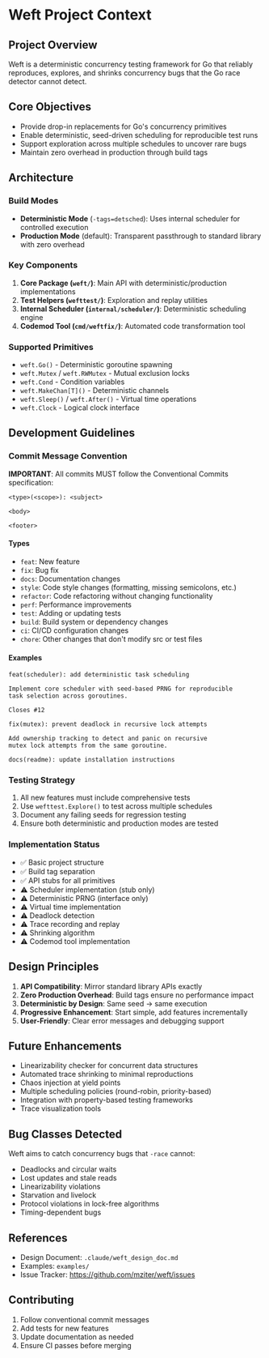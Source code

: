 # Weft Project Context

## Project Overview
Weft is a deterministic concurrency testing framework for Go that reliably reproduces, explores, and shrinks concurrency bugs that the Go race detector cannot detect.

## Core Objectives
- Provide drop-in replacements for Go's concurrency primitives
- Enable deterministic, seed-driven scheduling for reproducible test runs
- Support exploration across multiple schedules to uncover rare bugs
- Maintain zero overhead in production through build tags

## Architecture

### Build Modes
- **Deterministic Mode** (`-tags=detsched`): Uses internal scheduler for controlled execution
- **Production Mode** (default): Transparent passthrough to standard library with zero overhead

### Key Components
1. **Core Package (`weft/`)**: Main API with deterministic/production implementations
2. **Test Helpers (`wefttest/`)**: Exploration and replay utilities
3. **Internal Scheduler (`internal/scheduler/`)**: Deterministic scheduling engine
4. **Codemod Tool (`cmd/weftfix/`)**: Automated code transformation tool

### Supported Primitives
- `weft.Go()` - Deterministic goroutine spawning
- `weft.Mutex` / `weft.RWMutex` - Mutual exclusion locks
- `weft.Cond` - Condition variables
- `weft.MakeChan[T]()` - Deterministic channels
- `weft.Sleep()` / `weft.After()` - Virtual time operations
- `weft.Clock` - Logical clock interface

## Development Guidelines

### Commit Message Convention
**IMPORTANT**: All commits MUST follow the Conventional Commits specification:

```
<type>(<scope>): <subject>

<body>

<footer>
```

#### Types
- `feat`: New feature
- `fix`: Bug fix
- `docs`: Documentation changes
- `style`: Code style changes (formatting, missing semicolons, etc.)
- `refactor`: Code refactoring without changing functionality
- `perf`: Performance improvements
- `test`: Adding or updating tests
- `build`: Build system or dependency changes
- `ci`: CI/CD configuration changes
- `chore`: Other changes that don't modify src or test files

#### Examples
```
feat(scheduler): add deterministic task scheduling

Implement core scheduler with seed-based PRNG for reproducible
task selection across goroutines.

Closes #12
```

```
fix(mutex): prevent deadlock in recursive lock attempts

Add ownership tracking to detect and panic on recursive
mutex lock attempts from the same goroutine.
```

```
docs(readme): update installation instructions
```

### Testing Strategy
1. All new features must include comprehensive tests
2. Use `wefttest.Explore()` to test across multiple schedules
3. Document any failing seeds for regression testing
4. Ensure both deterministic and production modes are tested

### Implementation Status
- ✅ Basic project structure
- ✅ Build tag separation
- ✅ API stubs for all primitives
- ⚠️ Scheduler implementation (stub only)
- ⚠️ Deterministic PRNG (interface only)
- ⚠️ Virtual time implementation
- ⚠️ Deadlock detection
- ⚠️ Trace recording and replay
- ⚠️ Shrinking algorithm
- ⚠️ Codemod tool implementation

## Design Principles
1. **API Compatibility**: Mirror standard library APIs exactly
2. **Zero Production Overhead**: Build tags ensure no performance impact
3. **Deterministic by Design**: Same seed → same execution
4. **Progressive Enhancement**: Start simple, add features incrementally
5. **User-Friendly**: Clear error messages and debugging support

## Future Enhancements
- Linearizability checker for concurrent data structures
- Automated trace shrinking to minimal reproductions
- Chaos injection at yield points
- Multiple scheduling policies (round-robin, priority-based)
- Integration with property-based testing frameworks
- Trace visualization tools

## Bug Classes Detected
Weft aims to catch concurrency bugs that `-race` cannot:
- Deadlocks and circular waits
- Lost updates and stale reads
- Linearizability violations
- Starvation and livelock
- Protocol violations in lock-free algorithms
- Timing-dependent bugs

## References
- Design Document: `.claude/weft_design_doc.md`
- Examples: `examples/`
- Issue Tracker: https://github.com/mziter/weft/issues

## Contributing
1. Follow conventional commit messages
2. Add tests for new features
3. Update documentation as needed
4. Ensure CI passes before merging